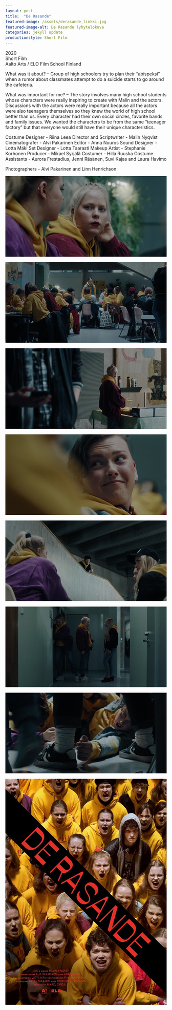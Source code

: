 ```yaml
---
layout: post
title:  "De Rasande"
featured-image: /assets/derasande_linkki.jpg
featured-image-alt: De Rasande lyhytelokuva
categories: jekyll update
productionstyle: Short Film
---
```

  2020  
  Short Film  
  Aalto Arts / ELO Film School Finland  
<p></p>
<div class="post-text-alone">  
  What was it about? – Group of high schoolers try to plan their “abispeksi”  when a rumor about classmates attempt to do a suicide starts to go around the cafeteria.  
<p></p>
  What was important for me? – The story involves many high school students whose characters were really inspiring to create with Malin and the actors. Discussions with the actors were really important because all the actors were also teenagers themselves so they knew the world of high school better than us. Every character had their own social circles, favorite bands and family issues. We wanted the characters to be from the same “teenager factory” but that everyone would still have their unique characteristics.  
</div>
<p></p>
  Costume Designer - Riina Leea  
  Director and Scriptwriter - Malin Nyqvist  
  Cinematografer - Alvi Pakarinen  
  Editor - Anna Nuuros  
  Sound Designer - Lotta Mäki  
  Set Designer - Lotta Taarasti  
  Makeup Artist - Stephanie Korhonen  
  Producer - Mikael Syrjälä  
  Costumer - Hilla Ruuska  
  Costume Assistants - Aurora Frestadius, Jenni Räsänen, Suvi Kajas and Laura Havimo  

  Photographers - Alvi Pakarinen and Linn Henrichson

![alt text](/assets/projects/derasande2.jpg)

![alt text](/assets/projects/derasande3.jpg)

![alt text](/assets/projects/derasande4.jpg)

![alt text](/assets/projects/derasande5.jpg)

![alt text](/assets/projects/derasande6.jpg)

![alt text](/assets/projects/derasande7.jpg)

![alt text](/assets/projects/derasande8.jpg)

![alt text](/assets/projects/derasande1.jpg)
